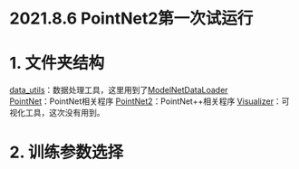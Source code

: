 # 2021.8.6 PointNet2第一次试运行

# 1. 文件夹结构
[data_utils](./data_utils)：数据处理工具，这里用到了[ModelNetDataLoader](./data_utils/ModelNetDataLoader.py)  
[PointNet](./PointNet)：PointNet相关程序
[PointNet2](./PointNet2)：PointNet++相关程序
[Visualizer](./Visualizer)：可视化工具，这次没有用到。

# 2. 训练参数选择
